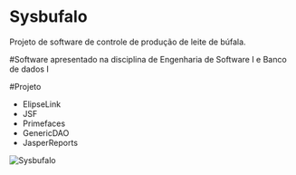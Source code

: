 # Sysbufalo
Projeto de software de controle de produção de leite de búfala.

#Software apresentado na disciplina de Engenharia de Software I e Banco de dados I

#Projeto
- ElipseLink
- JSF
- Primefaces
- GenericDAO
- JasperReports

![Sysbufalo](https://github.com/Valdeir-Nascimento/Sysbufalo/blob/main/sysbufalo.gif)
